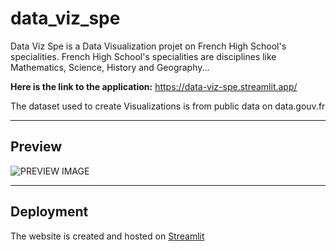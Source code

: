 # data_viz_spe
Data Viz Spe is a Data Visualization projet on French High School's specialities. French High School's specialities are disciplines like Mathematics, Science, History and Geography...

**Here is the link to the application:** https://data-viz-spe.streamlit.app/

The dataset used to create Visualizations is from public data on data.gouv.fr

---
## Preview

![PREVIEW IMAGE](https://i.ibb.co/6JMh9Kc/data-viz-spe.png)

---
## Deployment
The website is created and hosted on [Streamlit](https://streamlit.io/)
